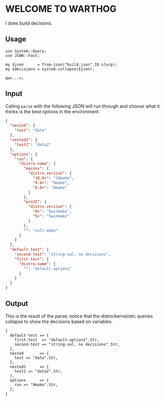 # WELCOME TO WARTHOG

I does build decisions.

## Usage

```perl6
use System::Query;
use JSON::Fast;

my $json      = from-json("build.json".IO.slurp);
my $decisions = system-collapse($json);

qw<...>;
```

## Input

Calling `parse` with the following JSON will run through and choose what it thinks is the best options in the environment.

```json
{
  "nested": {
    "test": "data"
  },
  "nested2": {
    "test2": "data2"
  },
  "options": {
    "run": {
      "distro.name": {
        "macosx": {
          "distro.version": {
            "10.0+": "10make",
            "9.0+": "9make",
            "8.0+": "8make"
          }
        },
        "win32": {
          "distro.version": {
            "6+": "6winmake",
            "5+": "5winmake" 
          }
        },
        "": "null-make"
      }
    }
  },
  "default-test": {
    "second-test": "string-val, no decisions",
    "first-test": {
      "distro.name": {
        "": "default-option1"
      }
    }
  }
}
```

## Output

This is the result of the parse; notice that the distro/kernel/etc queries collapse to show the decisions based on variables.

```perl6
{
  default-test => {
    first-test  => "default-option1".Str,
    second-test => "string-val, no decisions".Str,
  },
  nested       => {
    test => "data".Str,
  },
  nested2      => {
    test2 => "data2".Str,
  },
  options      => {
    run => "9make".Str,
  },
}
```

